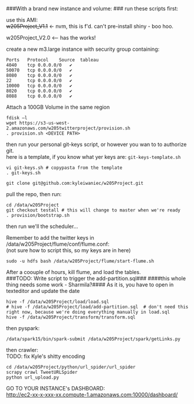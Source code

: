 ###With a brand new instance and volume: ###
run these scripts first:

use this AMI:   
~~w205Project_V1.1~~ <- nvm, this is f'd. can't pre-install shiny - boo hoo.

w205Project_V2.0 <-- has the works!

create a new m3.large instance with security group containing:

```
Ports	Protocol	Source	tableau
4040	tcp	0.0.0.0/0	✔
50070	tcp	0.0.0.0/0	✔
8080	tcp	0.0.0.0/0	✔
22		tcp	0.0.0.0/0	✔
10000	tcp	0.0.0.0/0	✔
8020	tcp	0.0.0.0/0	✔
8088	tcp	0.0.0.0/0	✔
```
Attach a 100GB Volume in the same region

```
fdisk –l
wget https://s3-us-west-2.amazonaws.com/w205twitterproject/provision.sh
. provision.sh <DEVICE PATH>
```

then run your personal git-keys script, or however you wan to to authorize git.   
here is a template, if you know what yer keys are: `git-keys-template.sh`
```
vi git-keys.sh # copypasta from the template
. git-keys.sh

git clone git@github.com:kyleiwaniec/w205Project.git
```
pull the repo, then run:  
```
cd /data/w205Project
git checkout testall # this will change to master when we're ready
. provision/bootstrap.sh
```

then run we'll the scheduler...


Remember to add the twitter keys in /data/w205Project/flume/conf/flume.conf:   
(not sure how to script this, so my keys are in here)
```
sudo -u hdfs bash /data/w205Project/flume/start-flume.sh
```

After a coouple of hours, kill flume, and load the tables.   
###TODO: Write script to trigger the add-partition.sql###
####this whole thing needs some work - Sharmila?####
As it is, you have to open in texteditor and update the date 

```
hive -f /data/w205Project/load/load.sql  
# hive -f /data/w205Project/load/add-partition.sql  # don't need this right now, because we're doing everything manually in load.sql
hive -f /data/w205Project/transform/transform.sql

```

then pyspark:
```
/data/spark15/bin/spark-submit /data/w205Project/spark/getLinks.py
```

then crawler:   
TODO: fix Kyle's shitty encoding
```
cd /data/w205Project/python/url_spider/url_spider
scrapy crawl TweetURLSpider
python url_upload.py
```

GO TO YOUR INSTANCE's DASHBOARD:   
http://ec2-xx-x-xxx-xx.compute-1.amazonaws.com:10000/dashboard/

